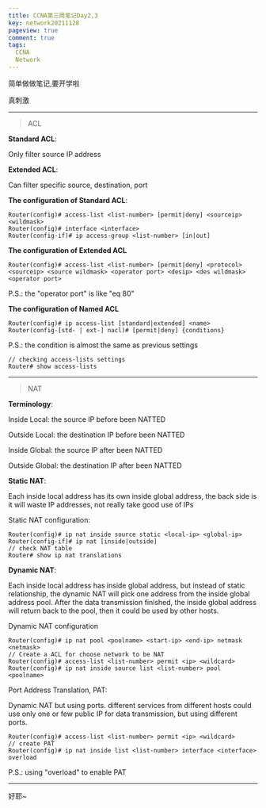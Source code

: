 ```yaml
---
title: CCNA第三周笔记Day2,3
key: network20211128
pageview: true
comment: true
tags:
  CCNA
  Network
---
```


简单做做笔记,要开学啦

真刺激

<!-- more -->

---

> ACL

**Standard ACL**:

Only filter source IP address

**Extended ACL**:

Can filter specific source, destination, port

**The configuration of Standard ACL**:

```
Router(config)# access-list <list-number> [permit|deny] <sourceip> <wildmask>
Router(config)# interface <interface>
Router(config-if)# ip access-group <list-number> [in|out]
```

**The configuration of Extended ACL**

```
Router(config)# access-list <list-number> [permit|deny] <protocol> <sourceip> <source wildmask> <operator port> <desip> <des wildmask> <operator port>
```

P.S.: the "operator port" is like "eq 80"

**The configuration of Named ACL**

```
Router(config)# ip access-list [standard|extended] <name>
Router(config-[std- | ext-] nacl)# [permit|deny] {conditions}
```

P.S.: the condition is almost the same as previous settings

```
// checking access-lists settings
Router# show access-lists
```

---

> NAT

**Terminology**:

Inside Local: the source IP before been NATTED

Outside Local: the destination IP before been NATTED

Inside Global: the source IP after been NATTED

Outside Global: the destination IP after been NATTED

**Static NAT**:

Each inside local address has its own inside global address, the back side is it will waste IP addresses, not really take good use of IPs

Static NAT configuration:

```
Router(config)# ip nat inside source static <local-ip> <global-ip>
Router(config-if)# ip nat [inside|outside]
// check NAT table
Router# show ip nat translations
```

**Dynamic NAT**:

Each inside local address has inside global address, but instead of static relationship, the dynamic NAT will pick one address from the inside global address pool. After the data transmission finished, the inside global address will return back to the pool, then it could be used by other hosts.

Dynamic NAT configuration

```
Router(config)# ip nat pool <poolname> <start-ip> <end-ip> netmask <netmask>
// Create a ACL for choose network to be NAT
Router(config)# access-list <list-number> permit <ip> <wildcard>
Router(config)# ip nat inside source list <list-number> pool <poolname>
```

Port Address Translation, PAT:

Dynamic NAT but using ports. different services from different hosts could use only one or few public IP for data transmission, but using different ports.

```
Router(config)# access-list <list-number> permit <ip> <wildcard>
// create PAT
Router(config)# ip nat inside list <list-number> interface <interface> overload
```

P.S.: using "overload" to enable PAT

---

好耶~